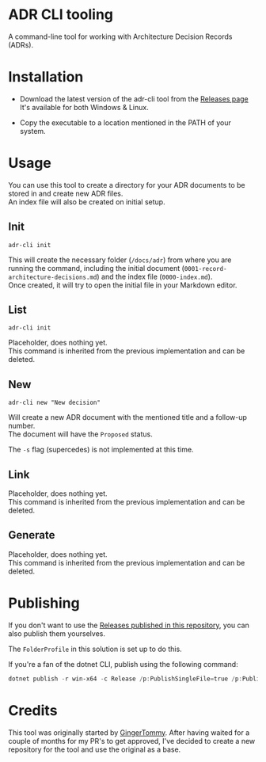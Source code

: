 # ADR CLI tooling

A command-line tool for working with Architecture Decision Records (ADRs).

# Installation

* Download the latest version of the adr-cli tool from the [Releases page](https://github.com/Jandev/adr-cli/releases)  
It's available for both Windows & Linux.

* Copy the executable to a location mentioned in the PATH of your system.

# Usage

You can use this tool to create a directory for your ADR documents to be stored in and create new ADR files.  
An index file will also be created on initial setup.

## Init
`adr-cli init` 

This will create the necessary folder (`/docs/adr`) from where you are running the command, including the initial document (`0001-record-architecture-decisions.md`) and the index file (`0000-index.md`).  
Once created, it will try to open the initial file in your Markdown editor.

## List
`adr-cli init` 

Placeholder, does nothing yet.  
This command is inherited from the previous implementation and can be deleted.

## New
`adr-cli new "New decision"` 

Will create a new ADR document with the mentioned title and a follow-up number.  
The document will have the `Proposed` status.

The `-s` flag (supercedes) is not implemented at this time.

## Link

Placeholder, does nothing yet.  
This command is inherited from the previous implementation and can be deleted.

## Generate

Placeholder, does nothing yet.  
This command is inherited from the previous implementation and can be deleted.


# Publishing

If you don't want to use the [Releases published in this repository](https://github.com/Jandev/adr-cli/releases), you can also publish them yourselves.

The `FolderProfile` in this solution is set up to do this.

If you're a fan of the dotnet CLI, publish using the following command:

```powershell
dotnet publish -r win-x64 -c Release /p:PublishSingleFile=true /p:PublishTrimmed=true
```

# Credits

This tool was originally started by [GingerTommy](https://github.com/GingerTommy/adr-cli). After having waited for a couple of months for my PR's to get approved, I've decided to create a new repository for the tool and use the original as a base.
